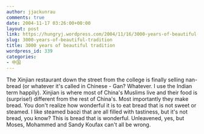 ```yaml
---
author: jjackunrau
comments: true
date: 2004-11-17 03:26:00+00:00
layout: post
link: https://hungryj.wordpress.com/2004/11/16/3000-years-of-beautiful-tradition/
slug: 3000-years-of-beautiful-tradition
title: 3000 years of beautiful tradition
wordpress_id: 339
categories:
- 中国
---
```


The Xinjian restaurant down the street from the college is finally selling nan-bread (or whatever it's called in Chinese - Gan? Whatever.  I use the Indian term happily).  Xinjian is where most of China's Muslims live and their food is (surprise!) different from the rest of China's.  Most importantly they make bread.  You don't realize how wonderful it is to eat bread that is not sweet or steamed.  I like steamed baozi that are all filled with tastiness, but it's not bread, you know?  This is bread that is wonderful.  Unleavened, yes, but Moses, Mohammed and Sandy Koufax can't all be wrong.
